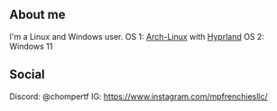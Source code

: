 ## About me

I'm a Linux and Windows user. 
OS 1: [Arch-Linux](https://https://archlinux.org/) with [Hyprland](https://hyprland.org/)
OS 2: Windows 11

## Social

Discord: @chompertf
IG: https://www.instagram.com/mpfrenchiesllc/
